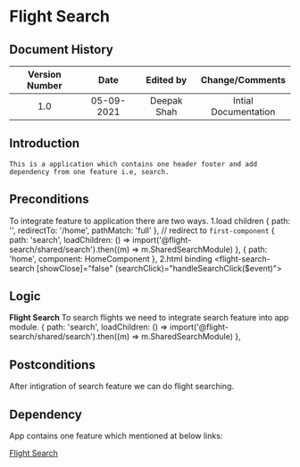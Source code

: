 ---
---

# Flight Search

## Document History

| **Version Number** |  **Date**  | **Edited by** | **Change/Comments**  |
| :----------------: | :--------: | :-----------: | :------------------: |
|        1.0         | 05-09-2021 |  Deepak Shah  | Intial Documentation |

## Introduction

```
This is a application which contains one header footer and add dependency from one feature i.e, search.
```

## Preconditions

To integrate feature to application there are two ways.
1.load children
{ path: '', redirectTo: '/home', pathMatch: 'full' }, // redirect to `first-component`
    { path: 'search', loadChildren: () => import('@flight-search/shared/search').then((m) => m.SharedSearchModule) },
    { path: 'home', component: HomeComponent },
2.html binding
<flight-search-search [showClose]="false" (searchClick)="handleSearchClick($event)"></flight-search-search>

## Logic

**Flight Search**
To search flights we need to integrate search feature into app module.
    { path: 'search', loadChildren: () => import('@flight-search/shared/search').then((m) => m.SharedSearchModule) },

## Postconditions

After intigration of search feature we can do flight searching.

## Dependency

App contains one feature which mentioned at below links:

[Flight Search](../../libs/shared/search/documentation/flight-search-technical.md)
